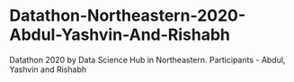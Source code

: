 Datathon-Northeastern-2020-Abdul-Yashvin-And-Rishabh
====================================================

Datathon 2020 by Data Science Hub in Northeastern. Participants - Abdul, Yashvin
and Rishabh

 
